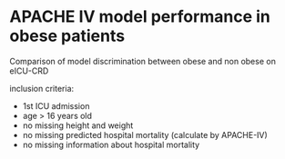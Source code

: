 # APACHE IV model performance in obese patients

Comparison of model discrimination between obese and non obese on eICU-CRD

inclusion criteria:
  - 1st ICU admission
  - age > 16 years old
  - no missing height and weight
  - no missing predicted hospital mortality (calculate by APACHE-IV)
  - no missing information about hospital mortality
  
